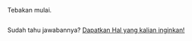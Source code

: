 Tebakan mulai.

##

##

Sudah tahu jawabannya? [Dapatkan Hal yang kalian inginkan!](https://drive.google.com/drive/folders/1-8PxHbysOytltEYpZ7mC5uWNOqQE96c9)
